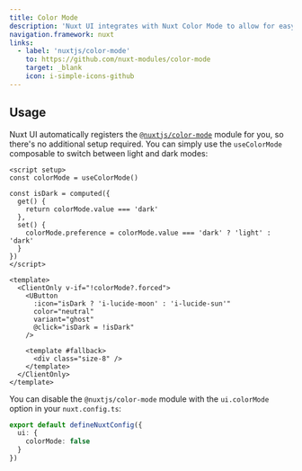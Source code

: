 ```yaml
---
title: Color Mode
description: 'Nuxt UI integrates with Nuxt Color Mode to allow for easy switching between light and dark themes.'
navigation.framework: nuxt
links:
  - label: 'nuxtjs/color-mode'
    to: https://github.com/nuxt-modules/color-mode
    target: _blank
    icon: i-simple-icons-github
---
```


## Usage

Nuxt UI automatically registers the [`@nuxtjs/color-mode`](https://github.com/nuxt-modules/color-mode) module for you, so there's no additional setup required. You can simply use the `useColorMode` composable to switch between light and dark modes:

```vue [ColorModeButton.vue]
<script setup>
const colorMode = useColorMode()

const isDark = computed({
  get() {
    return colorMode.value === 'dark'
  },
  set() {
    colorMode.preference = colorMode.value === 'dark' ? 'light' : 'dark'
  }
})
</script>

<template>
  <ClientOnly v-if="!colorMode?.forced">
    <UButton
      :icon="isDark ? 'i-lucide-moon' : 'i-lucide-sun'"
      color="neutral"
      variant="ghost"
      @click="isDark = !isDark"
    />

    <template #fallback>
      <div class="size-8" />
    </template>
  </ClientOnly>
</template>
```

You can disable the `@nuxtjs/color-mode` module with the `ui.colorMode` option in your `nuxt.config.ts`:

```ts [nuxt.config.ts]
export default defineNuxtConfig({
  ui: {
    colorMode: false
  }
})
```

